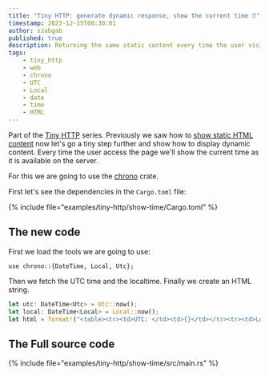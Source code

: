 ```yaml
---
title: "Tiny HTTP: generate dynamic response, show the current time ⏰"
timestamp: 2023-12-15T08:30:01
author: szabgab
published: true
description: Returning the same static content every time the user visits is boring. Generating dynamic content is a bit more interesting.
tags:
    - tiny_http
    - web
    - chrono
    - UTC
    - Local
    - date
    - time
    - HTML
---
```


Part of the [Tiny HTTP](/tiny-http) series. Previously we saw how to [show static HTML content](/tiny-http-hello-world) now let's go a tiny step further and show how to
display dynamic content. Every time the user access the page we'll show the current time as it is available on the server.

For this we are going to use the [chrono](https://crates.io/crates/chrono) crate.

First let's see the dependencies in the `Cargo.toml` file:

{% include file="examples/tiny-http/show-time/Cargo.toml" %}


## The new code

First we load the tools we are going to use:

```
use chrono::{DateTime, Local, Utc};
```

Then we fetch the UTC time and the localtime. Finally we create an HTML string.

```rust
let utc: DateTime<Utc> = Utc::now();
let local: DateTime<Local> = Local::now();
let html = format!("<table><tr><td>UTC: </td><td>{}</td></tr><tr><td>Localtime: </td><td>{}</td></tr></table>", utc, local);
```

## The Full source code

{% include file="examples/tiny-http/show-time/src/main.rs" %}



